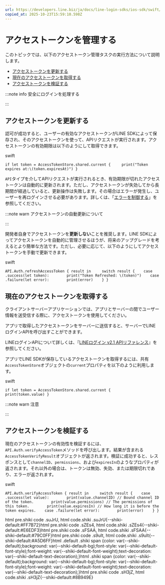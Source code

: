 ```yaml
---
url: https://developers.line.biz/ja/docs/line-login-sdks/ios-sdk/swift/managing-access-tokens/
copied_at: 2025-10-23T15:59:10.598Z
---
```

# アクセストークンを管理する

このトピックでは、以下のアクセストークン管理タスクの実行方法について説明します。

*   [アクセストークンを更新する](#refresh-token)
*   [現在のアクセストークンを取得する](#get-current-token)
*   [アクセストークンを検証する](#verify-access-token)

:::note info
安全にログインを処理する

:::

## アクセストークンを更新する

認可が成功すると、ユーザーの有効なアクセストークンがLINE SDKによって保存され、そのアクセストークンを使って、APIリクエストが実行されます。アクセストークンの有効期限は以下のようにして取得できます。

swift

`if let token = AccessTokenStore.shared.current {     print("Token expires at:\(token.expiresAt)") }`

`API`タイプを介してAPIリクエストが実行されるとき、有効期限が切れたアクセストークンは自動的に更新されます。ただし、アクセストークンが失効してから長期間が経過していると、更新操作は失敗します。その場合はエラーが発生し、ユーザーを再ログインさせる必要があります。詳しくは、「[エラーを制御する](https://developers.line.biz/ja/docs/line-login-sdks/ios-sdk/swift/error-handling/)」を参照してください。

:::note warn
アクセストークンの自動更新について

:::

開発者自身でアクセストークンを**更新しない**ことを推奨します。LINE SDKによってアクセストークンを自動的に管理させるほうが、将来のアップグレードを考えるとより簡単な方法です。ただし、必要に応じて、以下のようにしてアクセストークンを手動で更新できます。

swift

`API.Auth.refreshAccessToken { result in     switch result {    case .success(let token):        print("Token Refreshed: \(token)")    case .failure(let error):        print(error)    } }`

## 現在のアクセストークンを取得する

クライアントサーバーアプリケーションでは、アプリとサーバーの間でユーザー情報を送受信する際に、アクセストークンを使用してください。

アプリで取得したアクセストークンをサーバーに送信すると、サーバーでLINEログインAPIを呼び出すことができます。

LINEログインAPIについて詳しくは、『[LINEログイン v2.1 APIリファレンス](https://developers.line.biz/ja/reference/line-login/)』を参照してください。

アプリでLINE SDKが保存しているアクセストークンを取得するには、共有`AccessTokenStore`オブジェクトの`current`プロパティを以下のように利用します。

swift

`if let token = AccessTokenStore.shared.current {     print(token.value) }`

:::note warn
注意

:::

## アクセストークンを検証する

現在のアクセストークンの有効性を検証するには、`API.Auth.verifyAccessToken`メソッドを呼び出します。結果が含まれる`AccessTokenVerifyResult`オブジェクトが返されます。検証に成功すると、レスポンスとして`channelID`、`permissions`、および`expiresIn`のようなプロパティが返されます。それ以外の場合は、トークンは無効、失効、または期限切れであり、エラーが返されます。

swift

`API.Auth.verifyAccessToken { result in     switch result {    case .success(let value):        print(value.channelID) // Bound channel ID of the token.        print(value.permissions) // The permissions of this token.        print(value.expiresIn) // How long it is before the token expires.    case .failure(let error):        print(error)    } }`

html pre.shiki code .suJrU, html code.shiki .suJrU{--shiki-default:#FF7B72}html pre.shiki code .sZEs4, html code.shiki .sZEs4{--shiki-default:#E6EDF3}html pre.shiki code .sFSAA, html code.shiki .sFSAA{--shiki-default:#79C0FF}html pre.shiki code .s9uIt, html code.shiki .s9uIt{--shiki-default:#A5D6FF}html .default .shiki span {color: var(--shiki-default);background: var(--shiki-default-bg);font-style: var(--shiki-default-font-style);font-weight: var(--shiki-default-font-weight);text-decoration: var(--shiki-default-text-decoration);}html .shiki span {color: var(--shiki-default);background: var(--shiki-default-bg);font-style: var(--shiki-default-font-style);font-weight: var(--shiki-default-font-weight);text-decoration: var(--shiki-default-text-decoration);}html pre.shiki code .sH3jZ, html code.shiki .sH3jZ{--shiki-default:#8B949E}